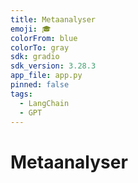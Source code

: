 ```yaml
---
title: Metaanalyser
emoji: 🎓
colorFrom: blue
colorTo: gray
sdk: gradio
sdk_version: 3.28.3
app_file: app.py
pinned: false
tags:
  - LangChain
  - GPT
---
```


# Metaanalyser

